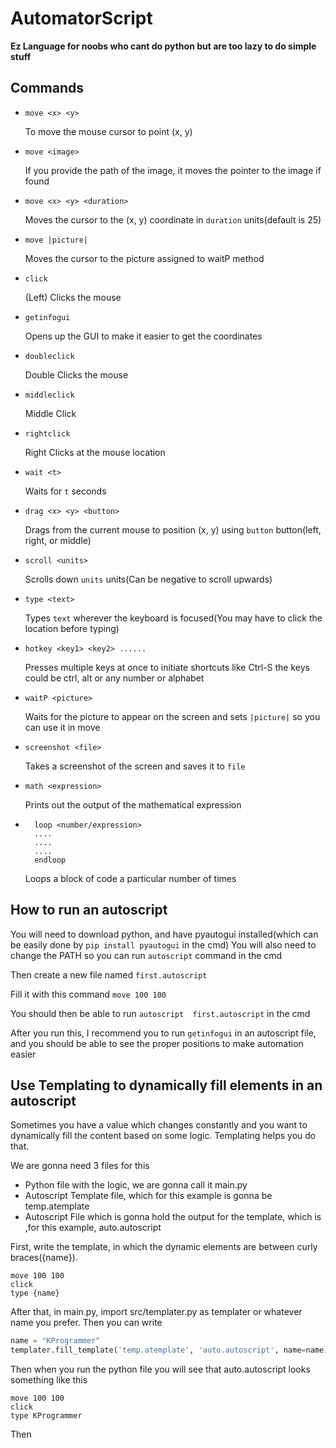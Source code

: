 # AutomatorScript
**Ez Language for noobs who cant do python but are too lazy to do simple stuff**

## Commands

- `move <x> <y>`

  To move the mouse cursor to point (x, y)

- `move <image>`

    If you provide the path of the image, it moves the pointer to the image if found

- `move <x> <y> <duration>`

    Moves the cursor to the (x, y) coordinate in `duration` units(default is 25)

- `move |picture|`

    Moves the cursor to the picture assigned to waitP method

- `click`
  
  (Left) Clicks the mouse
  
- `getinfogui`

  Opens up the GUI to make it easier to get the coordinates
  
- `doubleclick`

  Double Clicks the mouse
  
- `middleclick`

  Middle Click
  
- `rightclick`

  Right Clicks at the mouse location
  
- `wait <t>`

  Waits for `t` seconds
  
- `drag <x> <y> <button>`

  Drags from the current mouse to position (x, y) using `button` button(left, right, or middle)
  
- `scroll <units>`

  Scrolls down `units` units(Can be negative to scroll upwards)
  
- `type <text>`  

  Types `text` wherever the keyboard is focused(You may have to click the location before typing)
  
- `hotkey <key1> <key2> ...... ` 

  Presses multiple keys at once to initiate shortcuts like Ctrl-S the keys could be ctrl, alt or any number or alphabet
  
- `waitP <picture>`

    Waits for the picture to appear on the screen and sets `|picture|` so you can use it in move
- `screenshot <file>`
 
   Takes a screenshot of the screen and saves it to `file`

- `math <expression>`

    Prints out the output of the mathematical expression
- ```
    loop <number/expression>
    ....
    ....
    ....
    endloop
    ```
    Loops a block of code a particular number of times
  
## How to run an autoscript

You will need to download python, and have pyautogui installed(which can be easily done by `pip install pyautogui` in the cmd)
You will also need to change the PATH so you can run `autoscript` command in the cmd

Then create a new file named `first.autoscript`

Fill it with this command 
`move 100 100`

You should then be able to run `autoscript  first.autoscript` in the cmd

After you run this, I recommend you to run `getinfogui` in an autoscript file, and you should be able to see the proper positions to make automation easier
  
## Use Templating to dynamically fill elements in an autoscript

Sometimes you have a value which changes constantly and you want to dynamically fill the content based on some logic. Templating helps you do that. 

We are gonna need 3 files for this

- Python file with the logic, we are gonna call it main.py
- Autoscript Template file, which for this example is gonna be temp.atemplate
- Autoscript File which is gonna hold the output for the template, which is ,for this example, auto.autoscript

First, write the template, in which the dynamic elements are between curly braces({name}).
```
move 100 100
click
type {name}
```

After that, in main.py, import src/templater.py as templater or whatever name you prefer. Then you can write 
```python
name = "KProgrammer"
templater.fill_template('temp.atemplate', 'auto.autoscript', name=name)
```

Then when you run the python file you will see that auto.autoscript looks something like this
```
move 100 100
click
type KProgrammer
```

Then 

  
  
